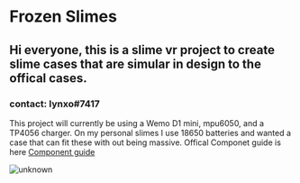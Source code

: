 # Frozen Slimes 

## Hi everyone, this is a slime vr project to create slime cases that are simular in design to the offical cases. 

### contact: lynxo#7417

This project will currently be using a Wemo D1 mini, mpu6050, and a TP4056 charger. On my personal slimes I use 18650 batteries and wanted a case that can fit these with out being massive. Offical Componet guide is here [Component guide](https://docs.slimevr.dev/diy/components-guide.html)

![unknown](https://user-images.githubusercontent.com/98719680/151724886-2c5099e3-fb9f-46b9-8021-25dd6d12512c.png)
